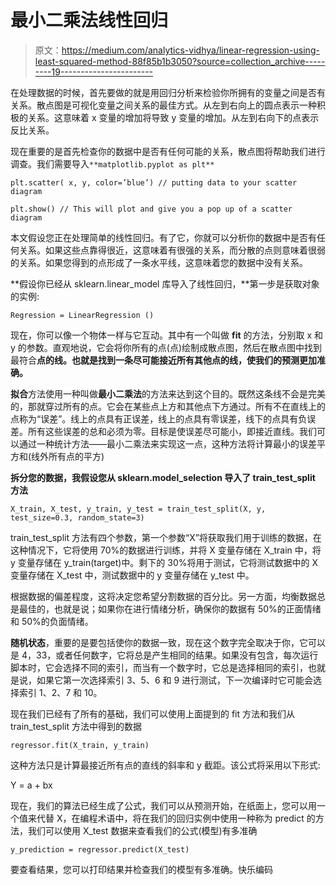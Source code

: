 # 最小二乘法线性回归

> 原文：<https://medium.com/analytics-vidhya/linear-regression-using-least-squared-method-88f85b1b3050?source=collection_archive---------19----------------------->

在处理数据的时候，首先要做的就是用回归分析来检验你所拥有的变量之间是否有关系。散点图是可视化变量之间关系的最佳方式。从左到右向上的圆点表示一种积极的关系。这意味着 x 变量的增加将导致 y 变量的增加。从左到右向下的点表示反比关系。

现在重要的是首先检查你的数据中是否有任何可能的关系，散点图将帮助我们进行调查。我们需要导入`**matplotlib.pyplot as plt**`

`plt.scatter( x, y, color=’blue’) // putting data to your scatter diagram`

`plt.show() // This will plot and give you a pop up of a scatter diagram`

本文假设您正在处理简单的线性回归。有了它，你就可以分析你的数据中是否有任何关系。如果这些点靠得很近，这意味着有很强的关系，而分散的点则意味着很弱的关系。如果您得到的点形成了一条水平线，这意味着您的数据中没有关系。

**假设你已经从 sklearn.linear_model 库导入了线性回归，**第一步是获取对象的实例:

`Regression = LinearRegression ()`

现在，你可以像一个物体一样与它互动。其中有一个叫做 **fit** 的方法，分别取 x 和 y 的参数。直观地说，它会将你所有的点(点)绘制成散点图，然后在散点图中找到最符合**点的线。也就是找到一条尽可能接近所有其他点的线，使我们的预测更加准确。**

**拟合**方法使用一种叫做**最小二乘法**的方法来达到这个目的。既然这条线不会是完美的，那就穿过所有的点。它会在某些点上方和其他点下方通过。所有不在直线上的点称为“误差”。线上的点具有正误差，线上的点具有零误差，线下的点具有负误差。所有这些误差的总和必须为零。目标是使误差尽可能小，即接近直线。我们可以通过一种统计方法——最小二乘法来实现这一点，这种方法将计算最小的误差平方和(线外所有点的平方)

**拆分您的数据，我假设您从 sklearn.model_selection 导入了 train_test_split 方法**

```
X_train, X_test, y_train, y_test = train_test_split(X, y, test_size=0.3, random_state=3)
```

train_test_split 方法有四个参数，第一个参数“X”将获取我们用于训练的数据，在这种情况下，它将使用 70%的数据进行训练，并将 X 变量存储在 X_train 中，将 y 变量存储在 y_train(target)中。剩下的 30%将用于测试，它将测试数据中的 X 变量存储在 X_test 中，测试数据中的 y 变量存储在 y_test 中。

根据数据的偏差程度，这将决定您希望分割数据的百分比。另一方面，均衡数据总是最佳的，也就是说；如果你在进行情绪分析，确保你的数据有 50%的正面情绪和 50%的负面情绪。

**随机状态**，重要的是要包括使你的数据一致，现在这个数字完全取决于你，它可以是 4，33，或者任何数字，它将总是产生相同的结果。如果没有包含，每次运行脚本时，它会选择不同的索引，而当有一个数字时，它总是选择相同的索引，也就是说，如果它第一次选择索引 3、5、6 和 9 进行测试，下一次编译时它可能会选择索引 1、2、7 和 10。

现在我们已经有了所有的基础，我们可以使用上面提到的 fit 方法和我们从 train_test_split 方法中得到的数据

`regressor.fit(X_train, y_train)`

这种方法只是计算最接近所有点的直线的斜率和 y 截距。该公式将采用以下形式:

Y = a + bx

现在，我们的算法已经生成了公式，我们可以从预测开始，在纸面上，您可以用一个值来代替 X，在编程术语中，将在我们的回归实例中使用一种称为 predict 的方法，我们可以使用 X_test 数据来查看我们的公式(模型)有多准确

`y_prediction = regressor.predict(X_test)`

要查看结果，您可以打印结果并检查我们的模型有多准确。快乐编码
